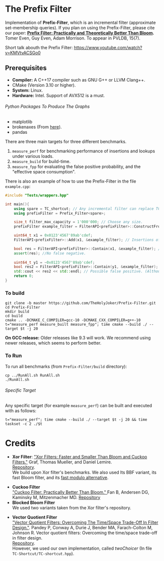 # The Prefix Filter

Implementation of **Prefix-Filter**, which is an incremental filter (approximate set-membership queries).
If you plan on using the Prefix-Filter, please cite our paper:
**[Prefix Filter: Practically and Theoretically Better Than Bloom](https://arxiv.org/abs/2203.17139).** Tomer Even, Guy Even, Adam Morrison.
To appear in PVLDB, 15(7).

Short talk abouth the Prefix Filter: https://www.youtube.com/watch?v=KMVtvACSGo0

## Prerequisites

- **Compiler:** A C++17 compiler such as GNU G++ or LLVM Clang++.
- CMake (Version 3.10 or higher).
- **System:** Linux.
- **Hardware:** Intel. Support of AVX512 is a must.

###### Python Packages To Produce The Graphs

- matplotlib
- brokenaxes (From [here](https://github.com/bendichter/brokenaxes)).
- pandas


<!-- ###### Optional - Perf Event Wrapper.
- **Root Access:** Using the linux perf event wrapper (Link: [viktorleis/perfevent](https://github.com/viktorleis/perfevent)) requires root access.
# How To Use -->

There are three main targets for three different benchmarks.

1) `measure_perf` for benchmarking performance of insertions and lookups under various loads.
2) `measure_build` for build-time.
3) `measure_fpp` for evaluating the false positive probability, and the "effective space consumption".

There is also an example of how to use the Prefix-Filter in the file `example.cpp`:
```cpp
#include "Tests/wrappers.hpp"

int main(){
    using spare = TC_shortcut; // Any incremental filter can replace TC_shortcut.
    using prefixFilter = Prefix_Filter<spare>; 

    size_t filter_max_capacity = 1'000'000; // Choose any size.
    prefixFilter example_filter = FilterAPI<prefixFilter>::ConstructFromAddCount(filter_max_capacity);

    uint64_t x1 = 0x0123'4567'89ab'cdef;
    FilterAPI<prefixFilter>::Add(x1, &example_filter); // Insertions of an item x1. Insertion can be performed only one step at a time.

    bool res = FilterAPI<prefixFilter>::Contain(x1, &example_filter); // Lookup of x1.
    assert(res); //No false negative.
    
    uint64_t y1 = ~0x0123'4567'89ab'cdef;
    bool res2 = FilterAPI<prefixFilter>::Contain(y1, &example_filter); // Lookup of y1.
    std::cout << res2 << std::endl; // Possible false positive. (Although with one item in the filter, this is highly unlikely.)
    return 0;
}
```

### To build

```
git clone -b master https://github.com/TheHolyJoker/Prefix-Filter.git
cd Prefix-Filter
mkdir build
cd build
cmake .. -DCMAKE_C_COMPILER=gcc-10 -DCMAKE_CXX_COMPILER=g++-10
t="measure_perf measure_built measure_fpp"; time cmake --build ./ --target $t -j 20
```
**On GCC release:** Older releases like 9.3 will work. We recommend using newer releases, which seems to perform better.
### To Run

To run all benchmarks (from `Prefix-Filter/build` directory):
```
cp ../RunAll.sh RunAll.sh 
./RunAll.sh
```

<!-- If you are planning on using the perf event wrapper, the last line should run with root privilege: `sudo ./RunAll.sh` -->
###### Specific Target

Any specific target (for example `measure_perf`) can be built and executed with as follows:
```
t="measure_perf"; time cmake --build ./ --target $t -j 20 && time taskset -c 2 ./$t 
```

<!-- If you are planning on using the perf event wrapper, then use `sudo` after the `&&`.
For running on different core than `2`, line 78 in `Tests/PerfEvent.hpp` should be changed. -->

# Credits

- **Xor Filter**:
["Xor Filters: Faster and Smaller Than Bloom and Cuckoo
Filters."](https://arxiv.org/pdf/1912.08258.pdf)
Graf, Thomas Mueller, and Daniel Lemire. \
[Repository](https://github.com/FastFilter/fastfilter_cpp).\
We build upon Xor filter's benchmarks.
We also used Its BBF variant, its fast Bloom filter, and its [fast modulo alternative](https://lemire.me/blog/2016/06/27/a-fast-alternative-to-the-modulo-reduction/).
<!-- ---
We Integrated a perf event wrapper taken from [viktorleis/perfevent](https://github.com/viktorleis/perfevent). This requires running the code as root.

--- -->
- **Cuckoo Filter** \
["Cuckoo Filter: Practically Better Than Bloom." ](https://www.cs.cmu.edu/~dga/papers/cuckoo-conext2014.pdf) Fan B, Andersen DG, Kaminsky M, Mitzenmacher MD.
[Repository](https://github.com/efficient/cuckoofilter)
- **Blocked Bloom Filter**\
We used two variants taken from the Xor filter's repository.
<!-- One taken from Impala repository, one from Xor filter's repository, and we also implemented another one, using AVX512 instructions, which is build upon the Xor filter's variant. -->
<!-- --- -->
- **Vector Quotient Filter**\
["Vector Quotient Filters: Overcoming The Time/Space Trade-Off In Filter Design."](https://research.vmware.com/files/attachments/0/0/0/0/1/4/7/sigmod21.pdf). Pandey P, Conway A, Durie J, Bender MA, Farach-Colton M, Johnson R. Vector quotient filters: Overcoming the time/space trade-off in filter design.\
[Repository](https://github.com/splatlab/vqf).\
However, we used our own implementation, called *twoChoicer* (In file `TC-Shortcut/TC-shortcut.hpp`).
